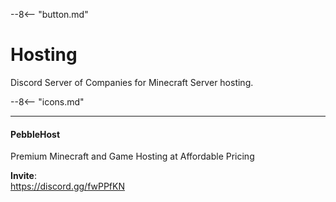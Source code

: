 --8<-- "button.md"

# Hosting
Discord Server of Companies for Minecraft Server hosting.

--8<-- "icons.md"

----
#### PebbleHost
Premium Minecraft and Game Hosting at Affordable Pricing

**Invite**:  
https://discord.gg/fwPPfKN